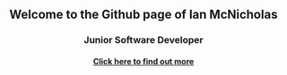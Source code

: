 ## <p align="center">Welcome to the Github page of Ian McNicholas<p>

### <p align="center">Junior Software Developer<p>
  
#### <p align="center">[Click here to find out more](https://www.github.com/ianmcnicholas/cv)<p>

<!--
**ianmcnicholas/ianmcnicholas** is a ✨ _special_ ✨ repository because its `README.md` (this file) appears on your GitHub profile.

Here are some ideas to get you started:

- 🔭 I’m currently working on ...
- 🌱 I’m currently learning ...
- 👯 I’m looking to collaborate on ...
- 🤔 I’m looking for help with ...
- 💬 Ask me about ...
- 📫 How to reach me: ...
- 😄 Pronouns: ...
- ⚡ Fun fact: ...
-->

